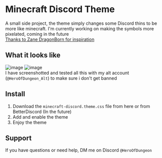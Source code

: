 # Minecraft Discord Theme
A small side project, the theme simply changes some Discord thins to be more like minecraft.
I'm currently working on making the symbols more pixelated, coming in the future
<br>[Thanks to Zane DragonBorn for inspiration](https://github.com/ZaneDragonBorn/Minecraftia-BD-Theme)
## What it looks like
![image](https://github.com/user-attachments/assets/bd8d6e48-7fe9-472e-a167-eb8ffaa7c815)
![image](https://github.com/user-attachments/assets/29e94880-0b7d-4c5d-8fe8-89380101b467)
<br>I have screenshotted and tested all this with my alt account (`@HeroOfDungeon_Alt`) to make sure i don't get banned
## Install
1. Download the `minecraft-discord.theme.css` file from here or from BetterDiscord (In the future)
3. Add and enable the theme
4. Enjoy the theme
## Support
If you have questions or need help, DM me on Discord `@HeroOfDungeon`
